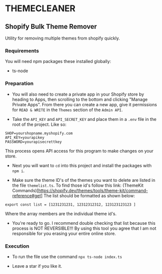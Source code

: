 # THEMECLEANER

## Shopify Bulk Theme Remover

Utility for removing multiple themes from shopify quickly.

### Requirements

You will need npm packages these installed globally:

-   ts-node

### Preparation

-   You will also need to create a private app in your Shopify store by heading to Apps, then scrolling to the bottom and clicking "Manage Private Apps". From there you can create a new app, give it permissions for `READ & WRITE` in the `Themes` section of the `Admin API`.

-   Take the `API_KEY` and `API_SECRET_KEY` and place them in a `.env` file in the root of the project. Like so:

```
SHOP=yourshopname.myshopify.com
API_KEY=yourapikey
PASSWORD=yourapisecrettkey
```

This process opens API access for this program to make changes on your store.

-   Next you will want to `cd` into this project and install the packages with `npm i`.

-   Make sure the theme ID's of the themes you want to delete are listed in the file `themelist.ts`. To find those id's follow this link: (ThemeKit Commands)[https://shopify.dev/themes/tools/theme-kit/command-reference#get] The list should be formatted as shown below:

```
export const list = [1231231231, 12312312312, 123123123123 ]
```

Where the array members are the individual theme id's.

-   You're ready to go. I recommend double checking that list because this process is NOT REVERSIBLE!!! By using this tool you agree that I am not responsible for you erasing your entire online store.

### Execution

-   To run the file use the command `npx ts-node index.ts`

-   Leave a star if you like it.

